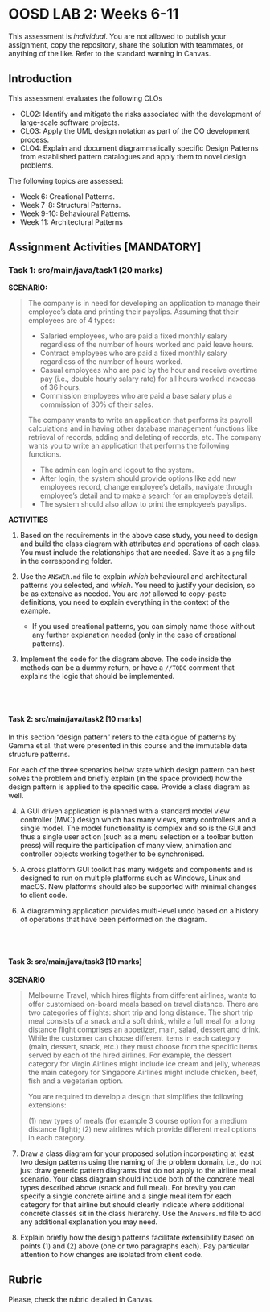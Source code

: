 # OOSD LAB 2: Weeks 6-11

This assessment is _individual_. You are not allowed to publish your assignment, copy the repository, share the solution with teammates, or anything of the like. Refer to the standard warning in Canvas.



## Introduction
This assessment evaluates the following CLOs

- CLO2: Identify and mitigate the risks associated with the development of large-scale software projects.
- CLO3: Apply the UML design notation as part of the OO development process.
- CLO4: Explain and document diagrammatically specific Design Patterns from established pattern catalogues and apply them to novel design problems.


The following topics are assessed:

- Week 6: Creational Patterns.
- Week 7-8: Structural Patterns.
- Week 9-10: Behavioural Patterns.
- Week 11: Architectural Patterns




## Assignment Activities [MANDATORY]


### Task 1: src/main/java/task1 (20 marks)

**SCENARIO:** 

>The company is in need for developing an application to manage their employee’s data and printing their payslips. Assuming that their employees are of 4 types: 
>
> - Salaried employees, who are paid a fixed monthly salary regardless of the number of hours worked and paid leave hours.
> - Contract employees who are paid a fixed monthly salary regardless of the number of hours worked.
> - Casual employees who are paid by the hour and receive overtime pay (i.e., double hourly salary rate) for all hours worked inexcess of 36 hours.
> - Commission employees who are paid a base salary plus a commission of 30% of their sales. 
>
> The company wants to write an application that performs its payroll calculations and in having other database management functions like retrieval of records, adding and deleting of records, etc. The company wants you to write an application that performs the following functions.
> - The admin can login and logout to the system.
> - After login, the system should provide options like add new employees record, change employee’s details, navigate through employee’s detail and to make a search for an employee’s detail.
> - The system should also allow to print the employee’s payslips.


**ACTIVITIES**

1. Based on the requirements in the above case study, you need to design and build the class diagram with attributes and operations of each class. You must include the relationships that are needed. Save it as a `png` file in the corresponding folder.

2. Use the `ANSWER.md` file to explain _which_ behavioural and architectural patterns you selected, and _which_. You need to justify your decision, so be as extensive as needed. You are _not_ allowed to copy-paste definitions, you need to explain everything in the context of the example. 
    * If you used creational patterns, you can simply name those without any further explanation needed (only in the case of creational patterns).

3. Implement the code for the diagram above. The code inside the methods can be a dummy return, or have a `//TODO` comment that explains the logic that should be implemented.


 
 
 <br /> <br />


#### Task 2: src/main/java/task2 [10 marks]

In this section “design pattern” refers to the catalogue of patterns by Gamma et al. that were presented in this course and the immutable data structure patterns.

For each of the three scenarios below state which design pattern can best solves the problem and briefly explain (in the space provided) how the design pattern is applied to the specific case. Provide a class diagram as well.

4. A GUI driven application is planned with a standard model view controller (MVC) design which has many views, many controllers and a single model. The model functionality is complex and so is the GUI and thus a single user action (such as a menu selection or a toolbar button press) will require the participation of many view, animation and controller objects working together to be synchronised.	 


5. A cross platform GUI toolkit has many widgets and components and is designed to run on multiple platforms such as Windows, Linux and macOS. New platforms should also be supported with minimal changes to client code.    

6. A diagramming application provides multi-level undo based on a history of operations that have been performed on the diagram.




<br /><br />



#### Task 3: src/main/java/task3 [10 marks]

**SCENARIO**

> Melbourne Travel, which hires flights from different airlines, wants to offer customised on-board meals based on travel distance. There are two categories of flights: short trip and long distance. The short trip meal consists of a snack and a soft drink, while a full meal for a long distance flight comprises an appetizer, main, salad, dessert and drink. While the customer can choose different items in each category (main, dessert, snack, etc.) they must choose from the specific items served by each of the hired airlines. For example, the dessert category for Virgin Airlines might include ice cream and jelly, whereas the main category for Singapore Airlines might include chicken, beef, fish and a vegetarian option.
>
> You are required to develop a design that simplifies the following extensions:
>
> (1) new types of meals (for example 3 course option for a medium distance flight);
> (2) new airlines which provide different meal options in each category.


7. Draw a class diagram for your proposed solution incorporating at least two design patterns using the naming of the problem domain, i.e., do not just draw generic pattern diagrams that do not apply to the airline meal scenario. Your class diagram should include both of the concrete meal types described above (snack and full meal). For brevity you can specify a single concrete airline and a single meal item for each category for that airline but should clearly indicate where additional concrete classes sit in the class hierarchy. Use the `Answers.md` file to add any additional explanation you may need.


8. Explain briefly how the design patterns facilitate extensibility based on points (1) and (2) above (one or two paragraphs each). Pay particular attention to how changes are isolated from client code.












## Rubric

Please, check the rubric detailed in Canvas.
